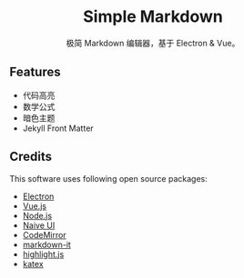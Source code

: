<h1 align="center">Simple Markdown</h1>

<p align="center">极简 Markdown 编辑器，基于 Electron & Vue。</p>

## Features

- 代码高亮
- 数学公式
- 暗色主题
- Jekyll Front Matter

## Credits

This software uses following open source packages:

- [Electron](https://www.electronjs.org/)
- [Vue.js](https://v3.cn.vuejs.org/)
- [Node.js](https://nodejs.org/)
- [Naive UI](https://www.naiveui.com/)
- [CodeMirror](https://codemirror.net/)
- [markdown-it](https://github.com/markdown-it/markdown-it)
- [highlight.js](https://highlightjs.org/)
- [katex](https://katex.org/)
